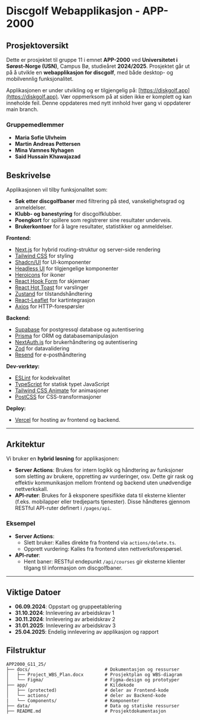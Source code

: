 # Discgolf Webapplikasjon - APP-2000

## Prosjektoversikt

Dette er prosjektet til gruppe 11 i emnet **APP-2000** ved **Universitetet i Sørøst-Norge (USN)**, Campus Bø, studieåret **2024/2025**. Prosjektet går ut på å utvikle en **webapplikasjon for discgolf**, med både desktop- og mobilvennlig funksjonalitet.

Applikasjonen er under utvikling og er tilgjengelig på: [https://diskgolf.app](https://diskgolf.app). Vær oppmerksom på at siden ikke er komplett og kan inneholde feil. Denne oppdateres med nytt innhold hver gang vi oppdaterer main branch.

### Gruppemedlemmer
- **Maria Sofie Ulvheim**
- **Martin Andreas Pettersen**
- **Mina Vamnes Nyhagen**
- **Said Hussain Khawajazad**

## Beskrivelse

Applikasjonen vil tilby funksjonalitet som:
- **Søk etter discgolfbaner** med filtrering på sted, vanskelighetsgrad og anmeldelser.
- **Klubb- og banestyring** for discgolfklubber.
- **Poengkort** for spillere som registrerer sine resultater underveis.
- **Brukerkontoer** for å lagre resultater, statistikker og anmeldelser.

**Frontend:**
- [Next.js](https://nextjs.org/) for hybrid routing-struktur og server-side rendering
- [Tailwind CSS](https://tailwindcss.com/) for styling
- [Shadcn/UI](https://shadcn.dev/) for UI-komponenter
- [Headless UI](https://headlessui.dev/) for tilgjengelige komponenter
- [Heroicons](https://heroicons.com/) for ikoner
- [React Hook Form](https://react-hook-form.com/) for skjemaer
- [React Hot Toast](https://react-hot-toast.com/) for varslinger
- [Zustand](https://github.com/pmndrs/zustand) for tilstandshåndtering
- [React-Leaflet](https://react-leaflet.js.org/) for kartintegrasjon
- [Axios](https://axios-http.com/) for HTTP-forespørsler

**Backend:**
- [Supabase](https://supabase.com/) for postgressql database og autentisering
- [Prisma](https://www.prisma.io/) for ORM og databasemanipulasjon
- [NextAuth.js](https://next-auth.js.org/) for brukerhåndtering og autentisering
- [Zod](https://zod.dev/) for datavalidering
- [Resend](https://resend.com/) for e-posthåndtering

**Dev-verktøy:**
- [ESLint](https://eslint.org/) for kodekvalitet
- [TypeScript](https://www.typescriptlang.org/) for statisk typet JavaScript
- [Tailwind CSS Animate](https://github.com/tailwindlabs/tailwindcss-animate) for animasjoner
- [PostCSS](https://postcss.org/) for CSS-transformasjoner

**Deploy:**
- [Vercel](https://vercel.com/) for hosting av frontend og backend.

---

## **Arkitektur**
Vi bruker en **hybrid løsning** for applikasjonen:
- **Server Actions**: Brukes for intern logikk og håndtering av funksjoner som sletting av brukere, oppretting av vurderinger, osv. Dette gir rask og effektiv kommunikasjon mellom frontend og backend uten unødvendige nettverkskall.
- **API-ruter**: Brukes for å eksponere spesifikke data til eksterne klienter (f.eks. mobilapper eller tredjeparts tjenester). Disse håndteres gjennom RESTful API-ruter definert i `/pages/api`.

### **Eksempel**
- **Server Actions**:
  - Slett bruker: Kalles direkte fra frontend via `actions/delete.ts`.
  - Opprett vurdering: Kalles fra frontend uten nettverksforespørsel.
- **API-ruter**:
  - Hent baner: RESTful endepunkt `/api/courses` gir eksterne klienter tilgang til informasjon om discgolfbaner.

---

## Viktige Datoer

- **06.09.2024**: Oppstart og gruppeetablering
- **31.10.2024**: Innlevering av arbeidskrav 1
- **30.11.2024**: Innlevering av arbeidskrav 2
- **31.01.2025**: Innlevering av arbeidskrav 3
- **25.04.2025**: Endelig innlevering av applikasjon og rapport

## Filstruktur
```plaintext
APP2000_G11_25/
├── docs/                            # Dokumentasjon og ressurser
│   ├── Project_WBS_Plan.docx        # Prosjektplan og WBS-diagram
│   └── Figma/                       # Figma-design og prototyper
├── app/                             # Kildekode
│   ├── (protected)                  # deler av Frontend-kode
│   └── actions/                     # deler av Backend-kode
|   └── Components/                  # Komponenter
├── data/                            # Data og statiske ressurser
├── README.md                        # Prosjektdokumentasjon
